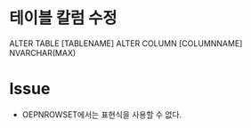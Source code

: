 # 테이블 칼럼 수정
ALTER TABLE [TABLENAME] ALTER COLUMN [COLUMNNAME] NVARCHAR(MAX)

# Issue
- OEPNROWSET에서는 표현식을 사용할 수 없다.